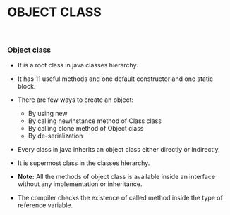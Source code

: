 # **OBJECT CLASS**

<br>

### **Object class**

+ It is a root class in java classes hierarchy.

+ It has 11 useful methods and one default constructor and one static block.

+ There are few ways to create an object:
  + By using new
  + By calling newInstance method of Class class
  + By calling clone method of Object class
  + By de-serialization

+ Every class in java inherits an object class either directly or indirectly.

+ It is supermost class in the classes hierarchy.

+ **Note:** All the methods of object class is available inside an interface without any implementation or inheritance.

+ The compiler checks the existence of called method inside the type of reference variable.
